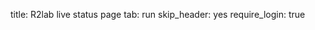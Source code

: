 title: R2lab live status page
tab: run
skip_header: yes
require_login: true

<div id="livemap_container"></div>
<script src="/assets/r2lab/livemap.js"></script>
<style type="text/css"> @import url("/assets/r2lab/livemap.css"); </style>
<script>
    // override livemap default settings 
    Object.assign(livemap_options, {
      space_x : 72,
      space_y : 87,
      radius_unavailable : 21,
      radius_ok : 16,
      radius_pinging : 10,
      radius_warming : 4,
      radius_ko : 0,
      margin_x : 5,
      margin_y : 20,
      padding_x : 35,
      padding_y : 35,
//    debug : true,
   });
</script>
